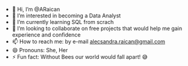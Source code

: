 - 👋 Hi, I’m @ARaican
- 👀 I’m interested in becoming a Data Analyst
- 🌱 I’m currently learning SQL from scrach
- 💞️ I’m looking to collaborate on free projects that would help me gain experience and confidence
- 📫 How to reach me: by e-mail alecsandra.raican@gmail.com
- 😄 Pronouns: She, Her
- ⚡ Fun fact: Without Bees our world would fall apart! 😅

<!---
ARaican/ARaican is a ✨ special ✨ repository because its `README.md` (this file) appears on your GitHub profile.
You can click the Preview link to take a look at your changes.
--->
